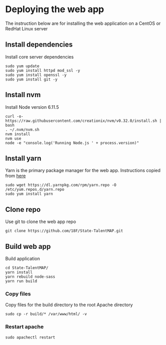 # Deploying the web app

The instruction below are for installing the web application on a CentOS or RedHat Linux server

## Install dependencies

Install core server dependencies

```
sudo yum update
sudo yum install httpd mod_ssl -y
sudo yum install openssl -y
sudo yum install git -y
```

## Install nvm

Install Node version 6.11.5

```
curl -o- https://raw.githubusercontent.com/creationix/nvm/v0.32.0/install.sh | bash
. ~/.nvm/nvm.sh
nvm install
nvm use
node -e "console.log('Running Node.js ' + process.version)"
```

## Install yarn

Yarn is the primary package manager for the web app.  Instructions copied from [here](https://yarnpkg.com/lang/en/docs/install/#linux-tab)

```
sudo wget https://dl.yarnpkg.com/rpm/yarn.repo -O /etc/yum.repos.d/yarn.repo
sudo yum install yarn
```

## Clone repo

Use git to clone the web app repo

```
git clone https://github.com/18F/State-TalentMAP.git
```

## Build web app

Build application 

```
cd State-TalentMAP/
yarn install
yarn rebuild node-sass
yarn run build
```

### Copy files

Copy files for the build directory to the root Apache directory

```
sudo cp -r build/* /var/www/html/ -v
```

### Restart apache

```
sudo apachectl restart
```
